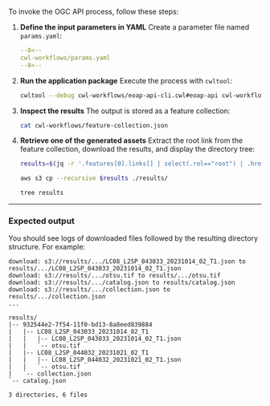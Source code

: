 To invoke the OGC API process, follow these steps:

1. **Define the input parameters in YAML**
   Create a parameter file named `params.yaml`:

   ```yaml linenums="1" title="params.yaml"
   --8<--
   cwl-workflows/params.yaml 
   --8<--
   ```

2. **Run the application package**
   Execute the process with `cwltool`:

   ```bash
   cwltool --debug cwl-workflows/eoap-api-cli.cwl#eoap-api cwl-workflows/params.yaml 
   ```

3. **Inspect the results**
   The output is stored as a feature collection:

   ```bash
   cat cwl-workflows/feature-collection.json
   ```

4. **Retrieve one of the generated assets**
   Extract the root link from the feature collection, download the results, and display the directory tree:

   ```bash
   results=$(jq -r '.features[0].links[] | select(.rel=="root") | .href' cwl-workflows/feature-collection.json | sed 's|/catalog.json$|/|')

   aws s3 cp --recursive $results ./results/

   tree results
   ```

---

### Expected output

You should see logs of downloaded files followed by the resulting directory structure. For example:

```text
download: s3://results/.../LC08_L2SP_043033_20231014_02_T1.json to results/.../LC08_L2SP_043033_20231014_02_T1.json
download: s3://results/.../otsu.tif to results/.../otsu.tif
download: s3://results/.../catalog.json to results/catalog.json
download: s3://results/.../collection.json to results/.../collection.json
...

results/
|-- 932544e2-7f54-11f0-bd13-8a8eed839884
|   |-- LC08_L2SP_043033_20231014_02_T1
|   |   |-- LC08_L2SP_043033_20231014_02_T1.json
|   |   `-- otsu.tif
|   |-- LC08_L2SP_044032_20231021_02_T1
|   |   |-- LC08_L2SP_044032_20231021_02_T1.json
|   |   `-- otsu.tif
|   `-- collection.json
`-- catalog.json

3 directories, 6 files
```

